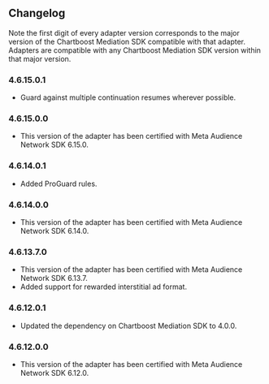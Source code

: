 ## Changelog

Note the first digit of every adapter version corresponds to the major version of the Chartboost Mediation SDK compatible with that adapter. 
Adapters are compatible with any Chartboost Mediation SDK version within that major version.

### 4.6.15.0.1
- Guard against multiple continuation resumes wherever possible.  

### 4.6.15.0.0
- This version of the adapter has been certified with Meta Audience Network SDK 6.15.0.

### 4.6.14.0.1
- Added ProGuard rules.

### 4.6.14.0.0
- This version of the adapter has been certified with Meta Audience Network SDK 6.14.0.

### 4.6.13.7.0
- This version of the adapter has been certified with Meta Audience Network SDK 6.13.7.
- Added support for rewarded interstitial ad format.

### 4.6.12.0.1
- Updated the dependency on Chartboost Mediation SDK to 4.0.0.

### 4.6.12.0.0
- This version of the adapter has been certified with Meta Audience Network SDK 6.12.0.

